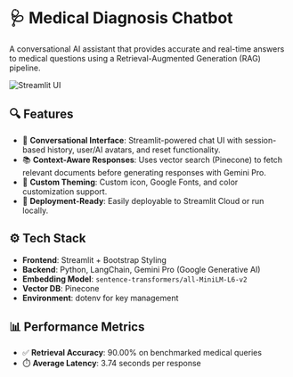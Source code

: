 # 🩺 Medical Diagnosis Chatbot

A conversational AI assistant that provides accurate and real-time answers to medical questions using a Retrieval-Augmented Generation (RAG) pipeline.

![Streamlit UI](https://github.com/user-attachments/assets/b0be61f2-79a7-49f2-bf60-b4c6aced7a84)
<!-- Replace with actual screenshot URL -->

## 🔍 Features

- 💬 **Conversational Interface**: Streamlit-powered chat UI with session-based history, user/AI avatars, and reset functionality.
- 📚 **Context-Aware Responses**: Uses vector search (Pinecone) to fetch relevant documents before generating responses with Gemini Pro.
- 🎨 **Custom Theming**: Custom icon, Google Fonts, and color customization support.
- 🚀 **Deployment-Ready**: Easily deployable to Streamlit Cloud or run locally.

## ⚙️ Tech Stack

- **Frontend**: Streamlit + Bootstrap Styling
- **Backend**: Python, LangChain, Gemini Pro (Google Generative AI)
- **Embedding Model**: `sentence-transformers/all-MiniLM-L6-v2`
- **Vector DB**: Pinecone
- **Environment**: dotenv for key management

## 📊 Performance Metrics

- ✅ **Retrieval Accuracy**: 90.00% on benchmarked medical queries
- ⏱️ **Average Latency**: 3.74 seconds per response

